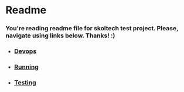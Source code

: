 # Readme

### You're reading  readme file for skoltech test project. Please, navigate using  links below. Thanks! :) 

- ### [Devops](Readme/DevOps.md)
- ### [Running](Readme/Running.md)
- ### [Testing](Readme/Testing.md)